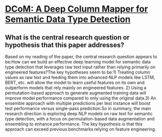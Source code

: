 # [DCoM: A Deep Column Mapper for Semantic Data Type Detection](https://arxiv.org/abs/2106.12871)

## What is the central research question or hypothesis that this paper addresses?

Based on my reading of the paper, the central research question appears to be:How can we build an effective deep learning model for semantic data type detection that leverages raw text input rather than relying primarily on engineered features?The key hypotheses seem to be:1) Treating column values as raw text and feeding them into advanced NLP models like LSTM, BERT, etc. will allow the model to learn useful features on its own and outperform models that rely mainly on engineered features. 2) Using a permutation-based approach to generate augmented training data will improve model performance compared to only using the original data.3) An ensemble approach with multiple predictions per test instance will boost test performance versus single-pass prediction.So in summary, the main research direction is exploring deep NLP models on raw text for semantic type detection, with a focus on permutation-based data augmentation and ensembling to enhance performance. The key hypothesis is that this approach can exceed previous benchmarks relying on feature engineering.
